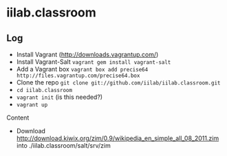 iilab.classroom
===============

Log
---

- Install Vagrant (http://downloads.vagrantup.com/)
- Install Vagrant-Salt ``vagrant gem install vagrant-salt``
- Add a Vagrant box ``vagrant box add precise64 http://files.vagrantup.com/precise64.box``
- Clone the repo ``git clone git://github.com/iilab/iilab.classroom.git``
- ``cd iilab.classroom``
- ``vagrant init`` (is this needed?)
- ``vagrant up``

Content
- Download http://download.kiwix.org/zim/0.9/wikipedia_en_simple_all_08_2011.zim into ./iilab.classroom/salt/srv/zim
